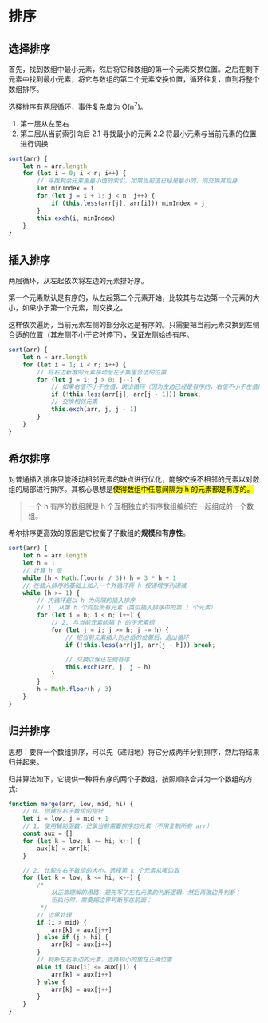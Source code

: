 # 排序
## 选择排序
首先，找到数组中最小元素，然后将它和数组的第一个元素交换位置。之后在剩下元素中找到最小元素，将它与数组的第二个元素交换位置，循环往复，直到将整个数组排序。

选择排序有两层循环，事件复杂度为 O(n<sup>2</sup>)。
1. 第一层从左至右
2. 第二层从当前索引向后
    2.1 寻找最小的元素
    2.2 将最小元素与当前元素的位置进行调换

```js
sort(arr) {
    let n = arr.length
    for (let i = 0; i < n; i++) {
        // 寻找剩余元素里最小值的索引，如果当前值已经是最小的，则交换其自身
        let minIndex = i
        for (let j = i + 1; j < n; j++) {
            if (this.less(arr[j], arr[i])) minIndex = j
        }
        this.exch(i, minIndex)
    }
}
```
## 插入排序
两层循环，从左起依次将左边的元素排好序。

第一个元素默认是有序的，从左起第二个元素开始，比较其与左边第一个元素的大小，如果小于第一个元素，则交换之。

这样依次遍历，当前元素左侧的部分永远是有序的。只需要把当前元素交换到左侧合适的位置（其左侧不小于它时停下），保证左侧始终有序。

```js
sort(arr) {
    let n = arr.length
    for (let i = 1; i < n; i++) {
        // 将右边新增的元素移动至左子集里合适的位置
        for (let j = i; j > 0; j--) {
            // 如果右值不小于左值，跳出循环（因为左边已经是有序的，右值不小于左值则不可能小于更左边的元素）
            if (!this.less(arr[j], arr[j - 1])) break;
            // 交换相邻元素
            this.exch(arr, j, j - 1)
        }
    }
}
```

## 希尔排序
对普通插入排序只能移动相邻元素的缺点进行优化，能够交换不相邻的元素以对数组的局部进行排序。其核心思想是<mark>使得数组中任意间隔为 h 的元素都是有序的。</mark>

> 一个 h 有序的数组就是 h 个互相独立的有序数组编织在一起组成的一个数组。

希尔排序更高效的原因是它权衡了子数组的**规模**和**有序性**。

```js
sort(arr) {
    let n = arr.length
    let h = 1
    // 计算 h 值
    while (h < Math.floor(n / 3)) h = 3 * h + 1
    // 在插入排序的基础上加入一个外循环将 h 按递增序列递减
    while (h >= 1) {
        // 内循环是以 h 为间隔的插入排序
        // 1. 从第 h 个向后所有元素（类似插入排序中的第 1 个元素）
        for (let i = h; i < n; i++) {
            // 2. 与当前元素间隔 h 的子元素组
            for (let j = i; j >= h; j -= h) {
                // 把当前元素插入到合适的位置后，退出循环
                if (!this.less(arr[j], arr[j - h])) break;

                // 交换以保证左侧有序
                this.exch(arr, j, j - h)
            }
        }
        h = Math.floor(h / 3)
    }
}
```
## 归并排序
思想：要将一个数组排序，可以先（递归地）将它分成两半分别排序，然后将结果归并起来。

归并算法如下，它提供一种将有序的两个子数组，按照顺序合并为一个数组的方式:
```js
function merge(arr, low, mid, hi) {
    // 0. 创建左右子数组的指针
    let i = low, j = mid + 1
    // 1. 使用辅助函数，记录当前需要排序的元素（不用复制所有 arr）
    const aux = []
    for (let k = low; k <= hi; k++) {
        aux[k] = arr[k]
    }

    // 2. 比较左右子数组的大小，选择第 k 个元素从哪边取
    for (let k = low; k <= hi; k++) {
        /* 
            从正常理解的思路，是先写了左右元素的判断逻辑，然后再做边界判断；
            但执行时，需要把边界判断写在前面；
         */
        // 边界处理
        if (i > mid) {
            arr[k] = aux[j++]
        } else if (j > hi) {
            arr[k] = aux[i++]
        }
        // 判断左右半边的元素，选择较小的放在正确位置
        else if (aux[i] <= aux[j]) {
            arr[k] = aux[i++]
        } else {
            arr[k] = aux[j++]
        }
    }
}
```
